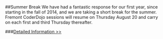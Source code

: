 ##Summer Break
We have had a fantastic response for our first year, since starting in the fall of 2014, and we are taking a short break for the summer. Fremont CoderDojo sessions will resume on Thursday August 20 and carry on each first and third Thursday thereafter.

###[Detailed Information >>](/about)


